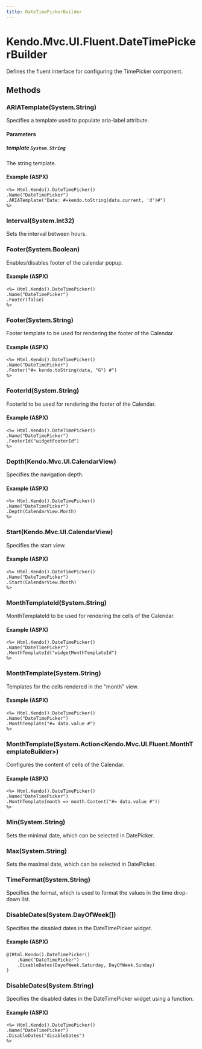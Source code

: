 ```yaml
---
title: DateTimePickerBuilder
---
```


# Kendo.Mvc.UI.Fluent.DateTimePickerBuilder
Defines the fluent interface for configuring the TimePicker component.




## Methods


### ARIATemplate(System.String)
Specifies a template used to populate aria-label attribute.


#### Parameters

##### template `System.String`
The string template.




#### Example (ASPX)
    <%= Html.Kendo().DateTimePicker()
    .Name("DateTimePicker")
    .ARIATemplate("Date: #=kendo.toString(data.current, 'd')#")
    %>


### Interval(System.Int32)
Sets the interval between hours.





### Footer(System.Boolean)
Enables/disables footer of the calendar popup.




#### Example (ASPX)
    <%= Html.Kendo().DateTimePicker()
    .Name("DateTimePicker")
    .Footer(false)
    %>


### Footer(System.String)
Footer template to be used for rendering the footer of the Calendar.




#### Example (ASPX)
    <%= Html.Kendo().DateTimePicker()
    .Name("DateTimePicker")
    .Footer("#= kendo.toString(data, "G") #")
    %>


### FooterId(System.String)
FooterId to be used for rendering the footer of the Calendar.




#### Example (ASPX)
    <%= Html.Kendo().DateTimePicker()
    .Name("DateTimePicker")
    .FooterId("widgetFooterId")
    %>


### Depth(Kendo.Mvc.UI.CalendarView)
Specifies the navigation depth.




#### Example (ASPX)
    <%= Html.Kendo().DateTimePicker()
    .Name("DateTimePicker")
    .Depth(CalendarView.Month)
    %>


### Start(Kendo.Mvc.UI.CalendarView)
Specifies the start view.




#### Example (ASPX)
    <%= Html.Kendo().DateTimePicker()
    .Name("DateTimePicker")
    .Start(CalendarView.Month)
    %>


### MonthTemplateId(System.String)
MonthTemplateId to be used for rendering the cells of the Calendar.




#### Example (ASPX)
    <%= Html.Kendo().DateTimePicker()
    .Name("DateTimePicker")
    .MonthTemplateId("widgetMonthTemplateId")
    %>


### MonthTemplate(System.String)
Templates for the cells rendered in the "month" view.




#### Example (ASPX)
    <%= Html.Kendo().DateTimePicker()
    .Name("DateTimePicker")
    .MonthTemplate("#= data.value #")
    %>


### MonthTemplate(System.Action\<Kendo.Mvc.UI.Fluent.MonthTemplateBuilder\>)
Configures the content of cells of the Calendar.




#### Example (ASPX)
    <%= Html.Kendo().DateTimePicker()
    .Name("DateTimePicker")
    .MonthTemplate(month => month.Content("#= data.value #"))
    %>


### Min(System.String)
Sets the minimal date, which can be selected in DatePicker.





### Max(System.String)
Sets the maximal date, which can be selected in DatePicker.





### TimeFormat(System.String)
Specifies the format, which is used to format the values in the time drop-down list.





### DisableDates(System.DayOfWeek[])
Specifies the disabled dates in the DateTimePicker widget.




#### Example (ASPX)
    @(Html.Kendo().DateTimePicker()
        .Name("DateTimePicker")
        .DisableDates(DayofWeek.Saturday, DayOfWeek.Sunday)
    )


### DisableDates(System.String)
Specifies the disabled dates in the DateTimePicker widget using a function.




#### Example (ASPX)
    <%= Html.Kendo().DateTimePicker()
    .Name("DateTimePicker")
    .DisableDates("disableDates")
    %>




